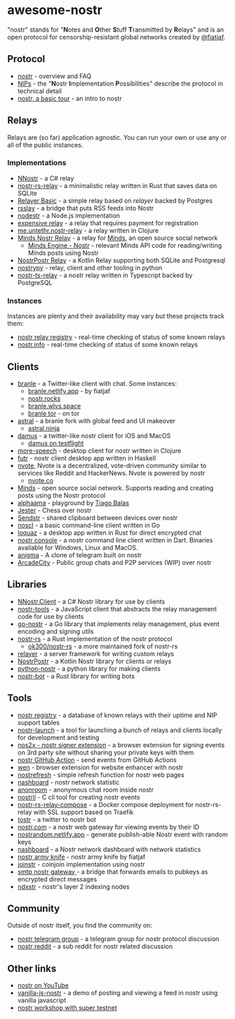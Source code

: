 # awesome-nostr
"nostr" stands for "**N**otes and **O**ther **S**tuff **T**ransmitted by
**R**elays" and is an open protocol for censorship-resistant global networks
created by [@fiatjaf](https://github.com/fiatjaf).

## Protocol
- [nostr](https://github.com/nostr-protocol/nostr) - overview and FAQ
- [NIPs](https://github.com/nostr-protocol/nips) - the "**N**ostr **I**mplementation **P**ossibilities" describe the protocol in technical detail
- [nostr, a basic tour](https://github.com/rajarshimaitra/rust-nostr/blob/main/VISION.md) - an intro to nostr

## Relays
Relays are (so far) application agnostic. You can run your own or use any or all
of the public instances.

### Implementations
- [NNostr](https://github.com/Kukks/NNostr) - a C# relay
- [nostr-rs-relay](https://sr.ht/~gheartsfield/nostr-rs-relay/) - a minimalistic relay written in Rust that saves data on SQLite
- [Relayer Basic](https://github.com/fiatjaf/relayer/tree/master/basic) - a simple relay based on _relayer_ backed by Postgres
- [rsslay](https://github.com/fiatjaf/rsslay) - a bridge that puts RSS feeds into Nostr
- [nodestr](https://github.com/Dolu89/nodestr-relay) - a Node.js implementation
- [expensive relay](https://github.com/fiatjaf/expensive-relay) - a relay that requires payment for registration
- [me.untethr.nostr-relay](https://github.com/atdixon/me.untethr.nostr-relay) - a relay written in Clojure
- [Minds Nostr Relay](https://gitlab.com/minds/infrastructure/nostr-relay) - a relay for [Minds](https://www.minds.com), an open source social network
  - [Minds Engine - Nostr](https://gitlab.com/minds/engine/-/tree/master/Core/Nostr) - relevant Minds API code for reading/writing Minds posts using Nostr
- [NostrPostr Relay](https://github.com/Giszmo/NostrPostr/tree/master/NostrRelay) - a Kotlin Relay supporting both SQLite and Postgresql
- [nostrypy](https://github.com/monty888/nostrpy) - relay, client and other tooling in python 
- [nostr-ts-relay](https://github.com/Cameri/nostr-ts-relay) - a nostr relay written in Typescript backed by PostgreSQL

### Instances
Instances are plenty and their availability may vary but these projects track
them:
- [nostr relay registry](https://nostr-registry.netlify.app/) - real-time checking of status of some known relays
- [nostr.info](https://nostr.info/) - real-time checking of status of some known relays

## Clients
- [branle](https://github.com/fiatjaf/branle) - a Twitter-like client with chat. Some instances:
  - [branle.netlify.app](https://branle.netlify.app/) - by fiatjaf
  - [nostr.rocks](https://nostr.rocks/)
  - [branle.wlvs.space](https://branle.wlvs.space/)
  - [branle tor](http://hbn4yzl3qkzi3qpse6nvljbduzcdecaq76tbcfjfzmoaik3q3uryxuad.onion/3bf0c63fcb93463407af97a5e5ee64fa883d107ef9e558472c4eb9aaaefa459d) - on tor
- [astral](https://github.com/monlovesmango/astral) - a branle fork with global feed and UI makeover
  - [astral.ninja](https://astral.ninja/)
- [damus](https://github.com/damus-io/damus) - a twitter-like nostr client for iOS and MacOS
  - [damus on testflight](https://testflight.apple.com/join/CLwjLxWl)
- [more-speech](https://github.com/unclebob/more-speech) - desktop client for nostr written in Clojure 
- [futr](https://github.com/prolic/futr) - nostr client desktop app written in Haskell
- [nvote](https://github.com/rdbell/nvote), Nvote is a decentralized, vote-driven community similar to services like Reddit and HackerNews. Nvote is powered by nostr
  - [nvote.co](https://nvote.co/)
- [Minds](https://www.minds.com/) - open source social network. Supports reading and creating posts using the Nostr protocol
- [alphaama](https://alphaama.com/) - playground by [Tiago Balas](https://github.com/eskema)
- [Jester](https://jesterui.github.io/) - Chess over nostr
- [Sendstr](https://sendstr.com/) - shared clipboard between devices over nostr
- [noscl](https://github.com/fiatjaf/noscl) - a basic command-line client written in Go
- [loquaz](https://github.com/emeceve/loquaz) - a desktop app written in Rust for direct encrypted chat
- [nostr console](https://github.com/vishalxl/nostr_console) - a nostr command line client written in Dart. Binaries available for Windows, Linux and MacOS.
- [anigma](https://github.com/brilliancebitcoin/nostrgram) - A clone of telegram built on nostr
- [ArcadeCity](https://github.com/ArcadeCity/app) - Public group chats and P2P services (WIP) over nostr

## Libraries
- [NNostr.Client](https://github.com/Kukks/NNostr) - a C# Nostr library for use by clients
- [nostr-tools](https://github.com/fiatjaf/nostr-tools) - a JavaScript client that abstracts the relay management code for use by clients
- [go-nostr](https://github.com/fiatjaf/go-nostr) - a Go library that implements relay management, plus event encoding and signing utils
- [nostr-rs](https://github.com/futurepaul/nostr-rs) - a Rust implementation of the nostr protocol
  - [ok300/nostr-rs](https://github.com/ok300/nostr-rs) - a more maintained fork of nostr-rs
- [relayer](https://github.com/fiatjaf/relayer) - a server framework for writing custom relays
- [NostrPostr](https://github.com/Giszmo/NostrPostr) - a Kotlin Nostr library for clients or relays
- [python-nostr](https://github.com/jeffthibault/python-nostr) - a python library for making clients
- [nostr-bot](https://github.com/slaninas/nostr-bot) - a Rust library for writing bots

## Tools
- [nostr registry](https://codeberg.org/rsbondi/nostr-registry) - a database of known relays with their uptime and NIP support tables
- [nostr-launch](https://codeberg.org/rsbondi/nostr-launch) - a tool for launching a bunch of relays and clients locally for development and testing
- [nos2x - nostr signer extension](https://github.com/fiatjaf/nos2x) - a browser extension for signing events on 3rd party site without sharing your private keys with them
- [nostr GitHub Action](https://github.com/theborakompanioni/nostr-action) - send events from GitHub Actions
- [wen](https://github.com/fiatjaf/wen) - browser extension for website enhancer with nostr
- [nostrefresh](https://github.com/melvincarvalho/nostrefresh) - simple refresh function for nostr web pages
- [nashboard](https://github.com/vinliao/nashboard) - nostr network statistic
- [anonroom](https://github.com/vinliao/anonroom) - anonymous chat room inside nostr
- [nostril](https://github.com/jb55/nostril) - C cli tool for creating nostr events
- [nostr-rs-relay-compose](https://github.com/vdo/nostr-rs-relay-compose) - a Docker compose deployment for nostr-rs-relay with SSL support based on Traefik
- [tostr](https://github.com/slaninas/tostr) - a twitter to nostr bot
- [nostr.com](https://nostr.com/) - a nostr web gateway for viewing events by their ID
- [nostrandom.netlify.app](https://nostrandom.netlify.app/) - generate publish-able Nostr event with random keys
- [nashboard](https://nashboard.netlify.app/) - a Nostr network dashboard with network statistics
- [nostr army knife](https://nostr-army-knife.netlify.app/) - nostr army knife by fiatjaf
- [joinstr](https://github.com/1440000bytes/joinstr) - coinjoin implementation using nostr
- [smtp nostr gateway ](https://github.com/Cameri/smtp-nostr-gateway) - a bridge that forwards emails to pubkeys as encrypted direct messages
- [ndxstr](https://github.com/ArcadeCity/ndxstr) - nostr's layer 2 indexing nodes

## Community
Outside of nostr itself, you find the community on:
- [nostr telegram group](https://t.me/nostr_protocol) - a telegram group for nostr protocol discussion
- [nostr reddit](https://www.reddit.com/r/nostr/) - a sub reddit for nostr related discussion

## Other links
- [nostr on YouTube](https://www.youtube.com/results?search_query=nostr+protocol)
- [vanilla-js-nostr](https://github.com/supertestnet/vanilla-js-nostr) - a demo of posting and viewing a feed in nostr using vanilla javascript
- [nostr workshop with super testnet](https://www.youtube.com/watch?v=HbicnlCXg_Y) 
